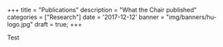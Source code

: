 +++
title = "Publications"
description = "What the Chair published"
categories = ["Research"]
date = '2017-12-12'
banner = "img/banners/hu-logo.jpg"
draft = true;
+++

Test